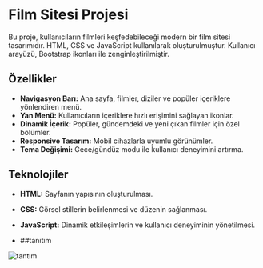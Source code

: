 # Film Sitesi Projesi

Bu proje, kullanıcıların filmleri keşfedebileceği modern bir film sitesi tasarımıdır. HTML, CSS ve JavaScript kullanılarak oluşturulmuştur. Kullanıcı arayüzü, Bootstrap ikonları ile zenginleştirilmiştir.

## Özellikler

- **Navigasyon Barı:** Ana sayfa, filmler, diziler ve popüler içeriklere yönlendiren menü.
- **Yan Menü:** Kullanıcıların içeriklere hızlı erişimini sağlayan ikonlar.
- **Dinamik İçerik:** Popüler, gündemdeki ve yeni çıkan filmler için özel bölümler.
- **Responsive Tasarım:** Mobil cihazlarla uyumlu görünümler.
- **Tema Değişimi:** Gece/gündüz modu ile kullanıcı deneyimini artırma.

## Teknolojiler

- **HTML:** Sayfanın yapısının oluşturulması.
- **CSS:** Görsel stillerin belirlenmesi ve düzenin sağlanması.
- **JavaScript:** Dinamik etkileşimlerin ve kullanıcı deneyiminin yönetilmesi.

- ##tanıtım
  

![tantım](https://github.com/user-attachments/assets/acd92616-dd66-4e4b-9294-8286e9f33942)
